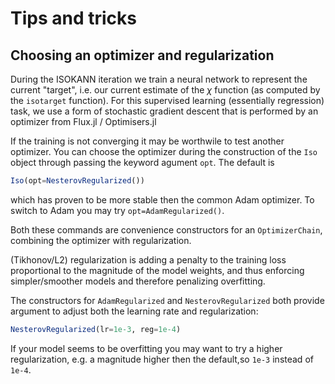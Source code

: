 # Tips and tricks

## Choosing an optimizer and regularization

During the ISOKANN iteration we train a neural network to represent the current "target", i.e. our current estimate of the $\chi$ function (as computed by the `isotarget` function).
For this supervised learning (essentially regression) task, we use a form of stochastic gradient descent that is performed by an optimizer from Flux.jl / Optimisers.jl

If the training is not converging it may be worthwile to test another optimizer. You can choose the optimizer during the construction of the `Iso` object through passing the keyword agument `opt`.
The default is 
```julia
Iso(opt=NesterovRegularized())
```
which has proven to be more stable then the common Adam optimizer. To switch to Adam you may try `opt=AdamRegularized()`.

Both these commands are convenience constructors for an `OptimizerChain`, combining the optimizer with regularization.

(Tikhonov/L2) regularization is adding a penalty to the training loss proportional to the magnitude of the model weights, and thus enforcing simpler/smoother models and therefore penalizing overfitting.

The constructors for `AdamRegularized` and `NesterovRegularized` both provide argument to adjust both the learning rate and regularization:
```julia
NesterovRegularized(lr=1e-3, reg=1e-4)
```

If your model seems to be overfitting you may want to try a higher regularization, e.g. a magnitude higher then the default,so `1e-3` instead of `1e-4`.